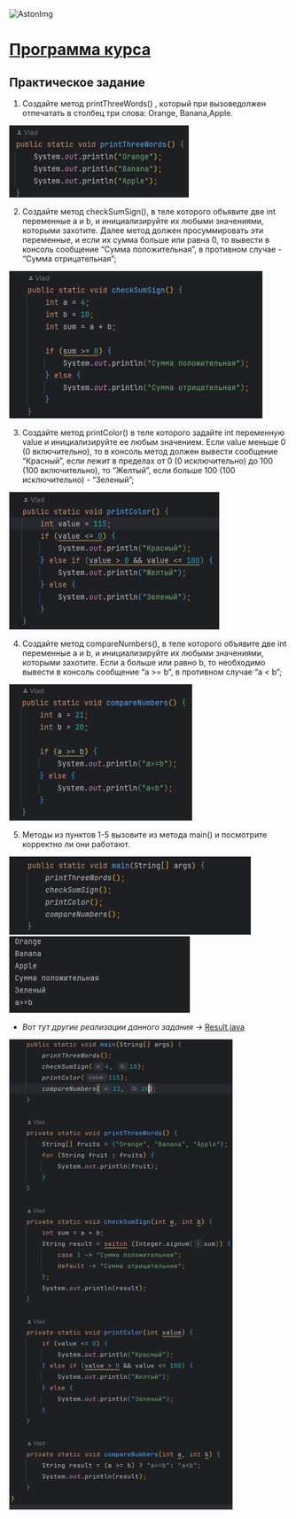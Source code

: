 <img src="https://storage.yandexcloud.net/dev.astonsite.s3backet/aston-redisign/common/logo/AstonLogo_dark.svg" title="AstonImg"/>
&nbsp;

# [Программа курса](README.md)

## Практическое задание

1. Создайте метод printThreeWords() , который при вызоведолжен отпечатать в столбец три слова: Orange, Banana,Apple.
   
![This image](images/lesson_2/lesson_2_1.png)

2. Создайте метод checkSumSign(), в теле которого объявите две int переменные a и b, и инициализируйте их любыми
   значениями, которыми захотите. Далее метод должен просуммировать эти переменные, и если их сумма больше или равна 0,
   то вывести в консоль сообщение “Сумма положительная”, в противном случае - “Сумма отрицательная”;
   
![This image](images/lesson_2/lesson_2_2.png)

3. Создайте метод printColor() в теле которого задайте int переменную value и инициализируйте ее любым значением. Если
   value меньше 0 (0 включительно), то в консоль метод должен вывести сообщение “Красный”, если лежит в пределах от 0 (0
   исключительно) до 100 (100 включительно), то “Желтый”, если больше 100 (100 исключительно) - “Зеленый”;
   
![This image](images/lesson_2/lesson_2_3.png)

4. Создайте метод compareNumbers(), в теле которого объявите две int переменные a и b, и инициализируйте их любыми
   значениями, которыми захотите. Если a больше или равно b, то необходимо вывести в консоль сообщение “a >= b”, в
   противном случае “a < b”;
   
![This image](images/lesson_2/lesson_2_4.png)

5. Методы из пунктов 1-5 вызовите из метода main() и посмотрите корректно ли они работают.
   
![This image](images/lesson_2/lesson_2_5.png)
![This image](images/lesson_2/lesson_2_6.png)

- *Вот тут другие реализации данного задания ->* [Result.java](src/main/java/ru/astondevs/lesson2/moreoptions/Result.java)
 
![This image](images/lesson_2/lesson_2_7.png)

